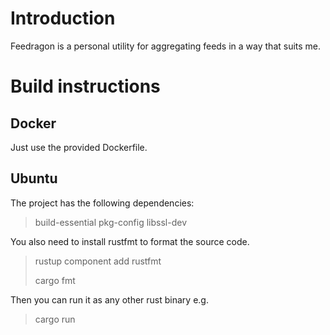 # Introduction

Feedragon is a personal utility for aggregating feeds in a way that suits me.

# Build instructions

## Docker

Just use the provided Dockerfile.

## Ubuntu

The project has the following dependencies:

> build-essential
> pkg-config
> libssl-dev

You also need to install rustfmt to format the source code.

> rustup component add rustfmt
>
> cargo fmt

Then you can run it as any other rust binary e.g.

> cargo run